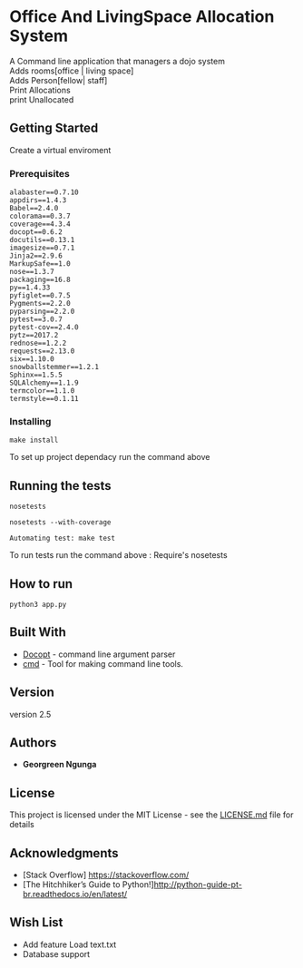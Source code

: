 # Office And LivingSpace Allocation System
A Command line application that managers a dojo system <br/>
    Adds rooms[office | living space] <br/>
    Adds Person[fellow| staff] <br/>
    Print Allocations <br/>
    print Unallocated <br/>


## Getting Started

Create a virtual enviroment

### Prerequisites

```
alabaster==0.7.10
appdirs==1.4.3
Babel==2.4.0
colorama==0.3.7
coverage==4.3.4
docopt==0.6.2
docutils==0.13.1
imagesize==0.7.1
Jinja2==2.9.6
MarkupSafe==1.0
nose==1.3.7
packaging==16.8
py==1.4.33
pyfiglet==0.7.5
Pygments==2.2.0
pyparsing==2.2.0
pytest==3.0.7
pytest-cov==2.4.0
pytz==2017.2
rednose==1.2.2
requests==2.13.0
six==1.10.0
snowballstemmer==1.2.1
Sphinx==1.5.5
SQLAlchemy==1.1.9
termcolor==1.1.0
termstyle==0.1.11
```


### Installing


```
make install
```
To set up project dependacy run the command above

## Running the tests

```
nosetests

nosetests --with-coverage  
```

```
Automating test: make test

```
To run tests run the command above : Require's nosetests


## How to run
```
python3 app.py
```

## Built With

* [Docopt](http://docopt.org/) - command line argument parser
* [cmd](https://wiki.python.org/moin/CmdModule) - Tool for making command line tools.


## Version
version 2.5


## Authors

* **Georgreen Ngunga**


## License

This project is licensed under the MIT License - see the [LICENSE.md](LICENSE.md) file for details

## Acknowledgments

* [Stack Overflow] https://stackoverflow.com/
* [The Hitchhiker’s Guide to Python!]http://python-guide-pt-br.readthedocs.io/en/latest/

## Wish List
* Add feature Load text.txt
* Database support
